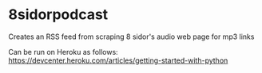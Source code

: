 8sidorpodcast
=============

Creates an RSS feed from scraping 8 sidor's audio web page for mp3 links

Can be run on Heroku as follows:
https://devcenter.heroku.com/articles/getting-started-with-python
